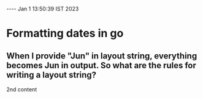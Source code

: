 ---- Jan 1 13:50:39 IST 2023
# Formatting dates in go
## When I provide "Jun" in layout string, everything becomes Jun in output. So what are the rules for writing a layout string?

2nd content